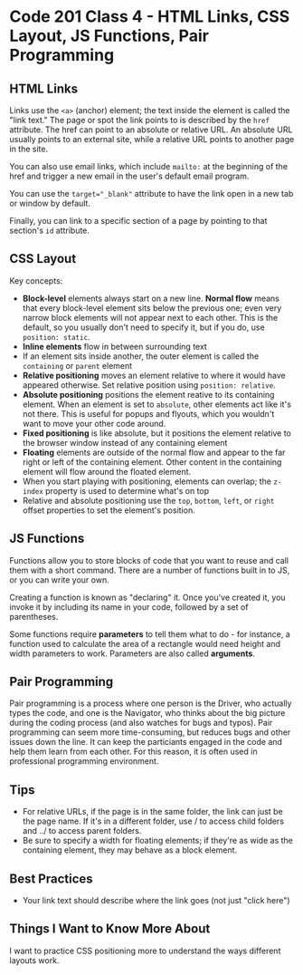 # Code 201 Class 4 - HTML Links, CSS Layout, JS Functions, Pair Programming

## HTML Links

Links use the `<a>` (anchor) element; the text inside the element is called the "link text." The page or spot the link points to is described by the `href` attribute. The href can point to an absolute or relative URL. An absolute URL usually points to an external site, while a relative URL points to another page in the site.

You can also use email links, which include `mailto:` at the beginning of the href and trigger a new email in the user's default email program.

You can use the `target="_blank"` attribute to have the link open in a new tab or window by default.

Finally, you can link to a specific section of a page by pointing to that section's `id` attribute.

## CSS Layout

Key concepts:

- **Block-level** elements always start on a new line. **Normal flow** means that every block-level element sits below the previous one; even very narrow block elements will not appear next to each other. This is the default, so you usually don't need to specify it, but if you do, use `position: static`.
- **Inline elements** flow in between surrounding text
- If an element sits inside another, the outer element is called the `containing` or `parent` element
- **Relative positioning** moves an element relative to where it would have appeared otherwise. Set relative position using `position: relative`.
- **Absolute positioning** positions the element reative to its containing element. When an element is set to `absolute`, other elements act like it's not there. This is useful for popups and flyouts, which you wouldn't want to move your other code around.
- **Fixed positioning** is like absolute, but it positions the element relative to the browser window instead of any containing element
- **Floating** elements are outside of the normal flow and appear to the far right or left of the containing element. Other content in the containing element will flow around the floated element.
- When you start playing with positioning, elements can overlap; the `z-index` property is used to determine what's on top
- Relative and absolute positioning use the `top`, `bottom`, `left`, or `right` offset properties to set the element's position.

## JS Functions

Functions allow you to store blocks of code that you want to reuse and call them with a short command. There are a number of functions built in to JS, or you can write your own.

Creating a function is known as "declaring" it. Once you've created it, you invoke it by including its name in your code, followed by a set of parentheses.

Some functions require **parameters** to tell them what to do - for instance, a function used to calculate the area of a rectangle would need height and width parameters to work. Parameters are also called **arguments**.

## Pair Programming

Pair programming is a process where one person is the Driver, who actually types the code, and one is the Navigator, who thinks about the big picture during the coding process (and also watches for bugs and typos). Pair programming can seem more time-consuming, but reduces bugs and other issues down the line. It can keep the particiants engaged in the code and help them learn from each other. For this reason, it is often used in professional programming environment.

## Tips

- For relative URLs, if the page is in the same folder, the link can just be the page name. If it's in a different folder, use / to access child folders and ../ to access parent folders.
- Be sure to specify a width for floating elements; if they're as wide as the containing element, they may behave as a block element.

## Best Practices

- Your link text should describe where the link goes (not just "click here")

## Things I Want to Know More About

I want to practice CSS positioning more to understand the ways different layouts work.
